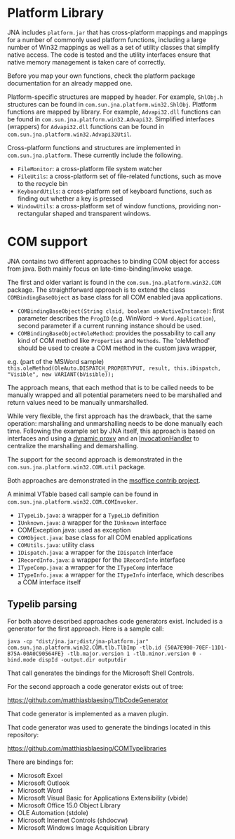 Platform Library
================

JNA includes `platform.jar` that has cross-platform mappings and mappings for a number of commonly used platform functions, including a large number of Win32 mappings as well as a set of utility classes that simplify native access. The code is tested and the utility interfaces ensure that native memory management is taken care of correctly.

Before you map your own functions, check the platform package documentation for an already mapped one.

Platform-specific structures are mapped by header. For example, `ShlObj.h` structures can be found in `com.sun.jna.platform.win32.ShlObj`. Platform functions are mapped by library. For example, `Advapi32.dll` functions can be found in `com.sun.jna.platform.win32.Advapi32`. Simplified interfaces (wrappers) for `Advapi32.dll` functions can be found in `com.sun.jna.platform.win32.Advapi32Util`.

Cross-platform functions and structures are implemented in `com.sun.jna.platform`. These currently include the following.

* `FileMonitor`: a cross-platform file system watcher
* `FileUtils`: a cross-platform set of file-related functions, such as move to the recycle bin
* `KeyboardUtils`: a cross-platform set of keyboard functions, such as finding out whether a key is pressed
* `WindowUtils`: a cross-platform set of window functions, providing non-rectangular shaped and transparent windows.


COM support
===========

JNA contains two different approaches to binding COM object for access from 
java. Both mainly focus on late-time-binding/invoke usage. 

The first and older variant is found in the `com.sun.jna.platform.win32.COM`
package. The straightforward approach is to extend the class `COMBindingBaseObject` 
as base class for all COM enabled java applications.

* `COMBindingBaseObject(String clsid, boolean useActiveInstance)`: first parameter describes the `ProgID` (e.g. WinWord -> `Word.Application`), second parameter if a current running instance should be used.
* `COMBindingBaseObject#oleMethod`: provides the possability to call any kind of COM method like `Properties` and `Methods`. The 'oleMethod' should be used to create a COM method in the custom java wrapper, 

e.g. (part of the MSWord sample)   
`this.oleMethod(OleAuto.DISPATCH_PROPERTYPUT, result, this.iDispatch, "Visible", new VARIANT(bVisible));`

The approach means, that each method that is to be called needs to be manually
wrapped and all potential parameters need to be marshalled and return values
need to be manually unmarshalled.

While very flexible, the first approach has the drawback, that the same operation:
marshalling and unmarshalling needs to be done manually each time. Following
the example set by JNA itself, this approach is based on interfaces and using
a [dynamic proxy](https://docs.oracle.com/javase/7/docs/api/java/lang/reflect/Proxy.html) and an [InvocationHandler](https://docs.oracle.com/javase/7/docs/api/java/lang/reflect/InvocationHandler.html)
to centralize the marshalling and demarshalling.

The support for the second approach is demonstrated in the `com.sun.jna.platform.win32.COM.util`
package.

Both approaches are demonstrated in the [msoffice contrib project](https://github.com/java-native-access/jna/tree/master/contrib/msoffice).

A minimal VTable based call sample can be found in `com.sun.jna.platform.win32.COM.COMInvoker`.


* `ITypeLib.java`: a wrapper for a `TypeLib` definition
* `IUnknown.java`: a wrapper for the `IUnknown` interface
* COMException.java: used as exception 
* `COMObject.java`:  base class for all COM enabled applications
* `COMUtils.java`: utility class
* `IDispatch.java`:  a wrapper for the `IDispatch` interface
* `IRecordInfo.java`:  a wrapper for the `IRecordInfo` interface
* `ITypeComp.java`:  a wrapper for the `ITypeComp` interface
* `ITypeInfo.java`:  a wrapper for the `ITypeInfo` interface, which describes a COM interface itself


Typelib parsing
---------------

For both above described approaches code generators exist. Included is a generator
for the first approach. Here is a sample call:

```
java -cp "dist/jna.jar;dist/jna-platform.jar" com.sun.jna.platform.win32.COM.tlb.TlbImp -tlb.id {50A7E9B0-70EF-11D1-B75A-00A0C90564FE} -tlb.major.version 1 -tlb.minor.version 0 -bind.mode dispId -output.dir outputdir
```

That call generates the bindings for the Microsoft Shell Controls.

For the second approach a code generator exists out of tree:

https://github.com/matthiasblaesing/TlbCodeGenerator

That code generator is implemented as a maven plugin.

That code generator was used to generate the bindings located in this repository:

https://github.com/matthiasblaesing/COMTypelibraries

There are bindings for:

- Microsoft Excel
- Microsoft Outlook
- Microsoft Word
- Microsoft Visual Basic for Applications Extensibility (vbide)
- Microsoft Office 15.0 Object Library
- OLE Automation (stdole)
- Microsoft Internet Controls (shdocvw)
- Microsoft Windows Image Acquisition Library